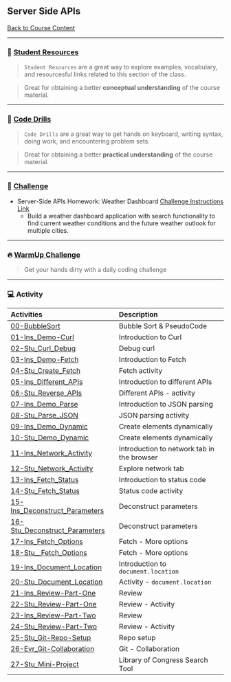 ## Server Side APIs
[Back to Course Content](../../README.md)

-----
### :book: **[Student Resources](student-resources/README.md)**

> `Student Resources` are a great way to explore examples, vocabulary, and resourcesful links related to this section of the class.

> Great for obtaining a better **conceptual understanding** of the course material. 

------
### :dart: **[Code Drills](code-drills/README.md)**

> `Code Drills` are a great way to get hands on keyboard, writing syntax, doing work, and encountering problem sets. 

> Great for obtaining a better **practical understanding** of the course material. 

-----
### :pencil: **[Challenge](challenge/README.md)**

- Server-Side APIs Homework: Weather Dashboard
[Challenge Instructions Link](challenge/README.md)
    * Build a weather dashboard application with search functionality to find current weather conditions and the future weather outlook for multiple cities.

-----

### :fire: **[WarmUp Challenge](warm-up-challenge)**

> Get your hands dirty with a daily coding challenge

-----

### :computer: Activity

|  Activities |  Description |
|:--	|:-- |
|[00-BubbleSort](activities/00-BubbleSort)| Bubble Sort & PseudoCode |
|[01-Ins_Demo-Curl](activities/01-Ins_Demo-Curl)| Introduction to Curl |
|[02-Stu_Curl_Debug](activities/02-Stu_Curl_Debug)| Debug curl  |
|[03-Ins_Demo-Fetch](activities/03-Ins_Demo-Fetch)| Introduction to Fetch
|[04-Stu_Create_Fetch](activities/04-Stu_Create_Fetch)| Fetch activity |
|[05-Ins_Different_APIs](activities/05-Ins_Different_APIs)| Introduction to different APIs |
|[06-Stu_Reverse_APIs](activities/06-Stu_Reverse_APIs)| Different APIs - activity |
|[07-Ins_Demo_Parse](activities/07-Ins_Demo_Parse)| Introduction to JSON parsing |
|[08-Stu_Parse_JSON](activities/08-Stu_Parse_JSON)| JSON parsing activity |
|[09-Ins_Demo_Dynamic](activities/09-Ins_Demo_Dynamic)| Create elements dynamically |
|[10-Stu_Demo_Dynamic](activities/10-Stu_Demo_Dynamic)| Create elements dynamically |
|[11-Ins_Network_Activity](activities/11-Ins_Network_Activity)| Introduction to network tab in the browser |
|[12-Stu_Network_Activity](activities/12-Stu_Network_Activity)| Explore network tab |
|[13-Ins_Fetch_Status](activities/13-Ins_Fetch_Status)| Introduction to status code |
|[14-Stu_Fetch_Status](activities/14-Stu_Fetch_Status)| Status code activity |
|[15-Ins_Deconstruct_Parameters](activities/15-Ins_Deconstruct_Parameters)| Deconstruct parameters |
|[16-Stu_Deconstruct_Parameters](activities/16-Stu_Deconstruct_Parameters)| Deconstruct parameters |
|[17-Ins_Fetch_Options](activities/17-Ins_Fetch_Options)| Fetch - More options |
|[18-Stu__Fetch_Options](activities/18-Stu__Fetch_Options)| Fetch - More options |
|[19-Ins_Document_Location](activities/19-Ins_Document_Location)| Introduction to `document.location` |
|[20-Stu_Document_Location](activities/20-Stu_Document_Location)| Activity - `document.location` |
|[21-Ins_Review-Part-One](activities/21-Ins_Review-Part-One)| Review |
|[22-Stu_Review-Part-One](activities/22-Stu_Review-Part-One)| Review - Activity |
|[23-Ins_Review-Part-Two](activities/23-Ins_Review-Part-Two)| Review |
|[24-Stu_Review-Part-Two](activities/24-Stu_Review-Part-Two)| Review - Activity |
|[25-Stu_Git-Repo-Setup](activities/25-Stu_Git-Repo-Setup)| Repo setup |
|[26-Evr_Git-Collaboration](activities/26-Evr_Git-Collaboration)| Git - Collaboration |
|[27-Stu_Mini-Project](activities/27-Stu_Mini-Project)| Library of Congress Search Tool |
